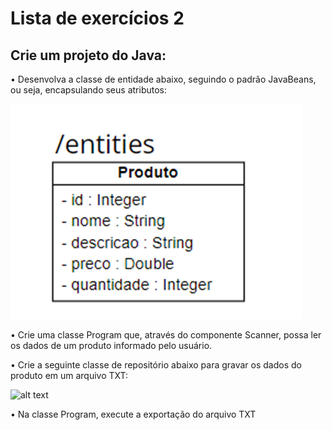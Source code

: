 # Lista de exercícios 2
## Crie um projeto do Java:

•	Desenvolva a classe de entidade abaixo, seguindo o padrão JavaBeans, ou seja, encapsulando seus atributos:

![alt text](/imagens/entidadeProduto.png "Diagrama Entidade Produto")  

•	Crie uma classe Program que, através do componente Scanner, possa ler os dados de um produto informado pelo usuário.

•	Crie a seguinte classe de repositório abaixo para gravar os dados do produto em um arquivo TXT:

![alt text](/imagens/entidadeRepositoryProduto.png "Diagrama Entidade e Repositório Produto")  

•	Na classe Program, execute a exportação do arquivo TXT
